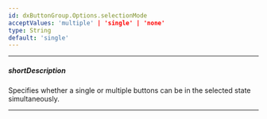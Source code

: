 ```yaml
---
id: dxButtonGroup.Options.selectionMode
acceptValues: 'multiple' | 'single' | 'none'
type: String
default: 'single'
---
```

---
##### shortDescription
Specifies whether a single or multiple buttons can be in the selected state simultaneously.

---
